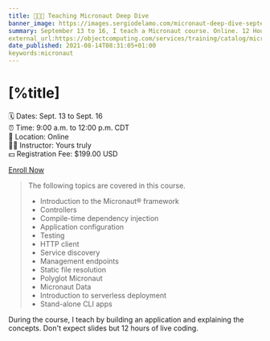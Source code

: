 ```yaml
---
title: 👨🏻‍🏫 Teaching Micronaut Deep Dive
banner_image: https://images.sergiodelamo.com/micronaut-deep-dive-september-13-to-16.png 
summary: September 13 to 16, I teach a Micronaut course. Online. 12 Hours.
external_url:https://objectcomputing.com/services/training/catalog/micronaut-training/micronaut-deep-dive
date_published: 2021-08-14T08:31:05+01:00
keywords:micronaut
---
```


# [%title]


🗓 Dates: Sept. 13 to Sept. 16  
⏰ Time: 9:00 a.m. to 12:00 p.m. CDT  
📍 Location: Online  
🧑‍🏫 Instructor: Yours truly  
💵 Registration Fee: $199.00 USD  

[Enroll Now](https://objectcomputing.com/training/register/offering/298)

> The following topics are covered in this course.
> - Introduction to the Micronaut® framework
> - Controllers
> - Compile-time dependency injection
> - Application configuration
> - Testing
> - HTTP client
> - Service discovery
> - Management endpoints
> - Static file resolution
> - Polyglot Micronaut
> - Micronaut Data
> - Introduction to serverless deployment
> - Stand-alone CLI apps

During the course, I teach by building an application and explaining the concepts. Don't expect slides but 12 hours of live coding. 
